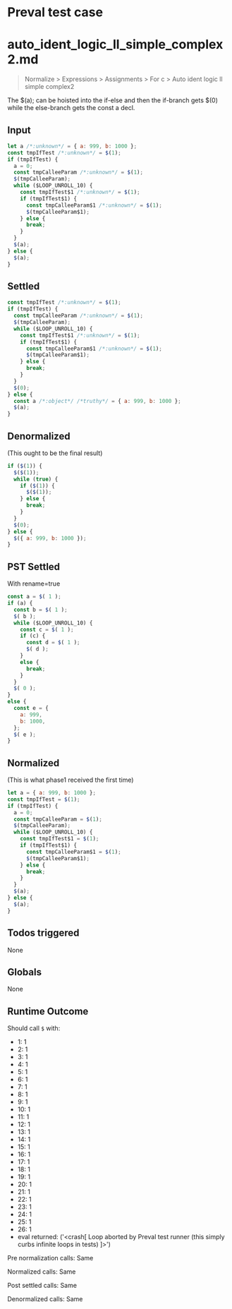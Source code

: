 # Preval test case

# auto_ident_logic_ll_simple_complex2.md

> Normalize > Expressions > Assignments > For c > Auto ident logic ll simple complex2

The $(a); can be hoisted into the if-else and then the if-branch gets $(0)
while the else-branch gets the const a decl.

## Input

`````js filename=intro
let a /*:unknown*/ = { a: 999, b: 1000 };
const tmpIfTest /*:unknown*/ = $(1);
if (tmpIfTest) {
  a = 0;
  const tmpCalleeParam /*:unknown*/ = $(1);
  $(tmpCalleeParam);
  while ($LOOP_UNROLL_10) {
    const tmpIfTest$1 /*:unknown*/ = $(1);
    if (tmpIfTest$1) {
      const tmpCalleeParam$1 /*:unknown*/ = $(1);
      $(tmpCalleeParam$1);
    } else {
      break;
    }
  }
  $(a);
} else {
  $(a);
}
`````


## Settled


`````js filename=intro
const tmpIfTest /*:unknown*/ = $(1);
if (tmpIfTest) {
  const tmpCalleeParam /*:unknown*/ = $(1);
  $(tmpCalleeParam);
  while ($LOOP_UNROLL_10) {
    const tmpIfTest$1 /*:unknown*/ = $(1);
    if (tmpIfTest$1) {
      const tmpCalleeParam$1 /*:unknown*/ = $(1);
      $(tmpCalleeParam$1);
    } else {
      break;
    }
  }
  $(0);
} else {
  const a /*:object*/ /*truthy*/ = { a: 999, b: 1000 };
  $(a);
}
`````


## Denormalized
(This ought to be the final result)

`````js filename=intro
if ($(1)) {
  $($(1));
  while (true) {
    if ($(1)) {
      $($(1));
    } else {
      break;
    }
  }
  $(0);
} else {
  $({ a: 999, b: 1000 });
}
`````


## PST Settled
With rename=true

`````js filename=intro
const a = $( 1 );
if (a) {
  const b = $( 1 );
  $( b );
  while ($LOOP_UNROLL_10) {
    const c = $( 1 );
    if (c) {
      const d = $( 1 );
      $( d );
    }
    else {
      break;
    }
  }
  $( 0 );
}
else {
  const e = {
    a: 999,
    b: 1000,
  };
  $( e );
}
`````


## Normalized
(This is what phase1 received the first time)

`````js filename=intro
let a = { a: 999, b: 1000 };
const tmpIfTest = $(1);
if (tmpIfTest) {
  a = 0;
  const tmpCalleeParam = $(1);
  $(tmpCalleeParam);
  while ($LOOP_UNROLL_10) {
    const tmpIfTest$1 = $(1);
    if (tmpIfTest$1) {
      const tmpCalleeParam$1 = $(1);
      $(tmpCalleeParam$1);
    } else {
      break;
    }
  }
  $(a);
} else {
  $(a);
}
`````


## Todos triggered


None


## Globals


None


## Runtime Outcome


Should call `$` with:
 - 1: 1
 - 2: 1
 - 3: 1
 - 4: 1
 - 5: 1
 - 6: 1
 - 7: 1
 - 8: 1
 - 9: 1
 - 10: 1
 - 11: 1
 - 12: 1
 - 13: 1
 - 14: 1
 - 15: 1
 - 16: 1
 - 17: 1
 - 18: 1
 - 19: 1
 - 20: 1
 - 21: 1
 - 22: 1
 - 23: 1
 - 24: 1
 - 25: 1
 - 26: 1
 - eval returned: ('<crash[ Loop aborted by Preval test runner (this simply curbs infinite loops in tests) ]>')

Pre normalization calls: Same

Normalized calls: Same

Post settled calls: Same

Denormalized calls: Same
